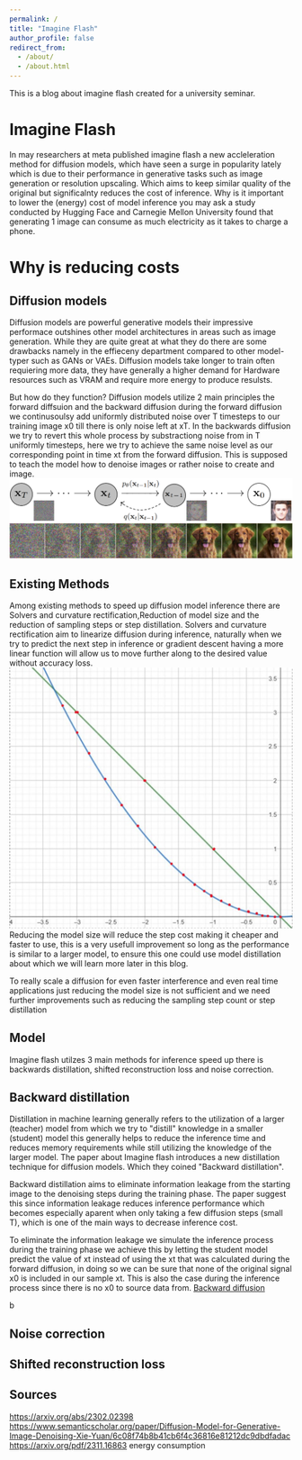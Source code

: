 ```yaml
---
permalink: /
title: "Imagine Flash"
author_profile: false
redirect_from: 
  - /about/
  - /about.html
---
```

This is a blog about imagine flash created for a university seminar.



Imagine Flash
======
In may researchers at meta published imagine flash a new accleleration method for diffusion models, which have 
seen a surge in popularity lately which is due to their performance in generative tasks such as image generation or resolution upscaling.
Which aims to keep similar quality of the original but significalnty reduces the cost of inference.
Why is it important to lower the (energy) cost of model inference you may ask a study conducted by Hugging Face and Carnegie Mellon University found that generating
1 image can consume as much electricity as it takes to charge a phone.

Why is reducing costs 
======


Diffusion models
------
Diffusion models are powerful generative models their impressive performace outshines other model architectures in areas such as image generation.
While they are quite great at what they do there are some drawbacks namely in the effieceny department compared to other model-typer such as 
GANs or VAEs. Diffusion models take longer to train often requiering more data, they have generally a higher demand for Hardware resources such as VRAM and 
require more energy to produce resulsts.

But how do they function? Diffusion models utilize 2 main principles the forward diffsuion and the backward diffusion during the forward diffusion we continusoulsy add uniformly distributed noise over T timesteps to our training image x0 till there is only noise left at xT. In the backwards diffusion we try to revert this whole process by substractiong noise from in T uniformly timesteps, here we try to achieve the same noise level as our corresponding point in time xt from the forward diffusion. This is supposed to teach the model how to denoise images or rather noise to create and image.
![illustration forward and backward diffusion process](/images/DiffusionProcessTraining.png)
![inference diffusion](/images/inference%20diffusion.png)



Existing Methods
------
Among existing methods to speed up diffusion model inference there are Solvers and curvature rectification,Reduction of model size and the reduction of sampling steps or 
step distillation.
Solvers and curvature rectification aim to linearize diffusion during inference, naturally when we try to predict the next step in inference or gradient descent having a more linear function will allow us to move further along to the desired value without accuracy loss.
![linearization](/images/linearization.png)
Reducing the model size will reduce the step cost making it cheaper and faster to use, this is a very usefull improvement so long as the performance is similar to a larger model, to ensure this one could use model distillation about which we will learn more later in this blog.

To really scale a diffusion for even faster interference and even real time applications just reducing the model size is not sufficient and we need further improvements such as reducing the sampling step count or step distillation 


Model
------
Imagine flash utilzes 3 main methods for inference speed up there is backwards distillation, shifted reconstruction loss and 
noise correction.


Backward distillation
------
Distillation in machine learning generally refers to the utilization of a larger (teacher) model from which we try to "distill"
knowledge in a smaller (student) model this generally helps to reduce the inference time and reduces memory requirements while still utilizing the knowledge of the larger model.
The paper about Imagine flash introduces a new distillation technique for diffusion models. Which they coined "Backward distillation".

Backward distillation aims to eliminate information leakage from the starting image to the denoising steps during the training phase. The paper suggest this since information leakage reduces
inference performance which becomes especially aparent when only taking a few diffusion steps (small T), which is one of the main ways to decrease inference cost.

To eliminate the information leakage we simulate the inference process during the training phase we achieve this by letting the student model predict the value of xt instead of using the xt that was calculated during the forward diffusion, in doing so we can be sure that none of the original signal x0 is included in our sample xt. This is also the case during the inference process since there is no x0 to source data from. 
[Backward diffusion](/images/backwardDiffusion.png) 
  

b

Noise correction
------
Shifted reconstruction loss
------


Sources
------
https://arxiv.org/abs/2302.02398 https://www.semanticscholar.org/paper/Diffusion-Model-for-Generative-Image-Denoising-Xie-Yuan/6c08f74b8b41cb6f4c36816e81212dc9dbdfadac
https://arxiv.org/pdf/2311.16863 energy consumption
